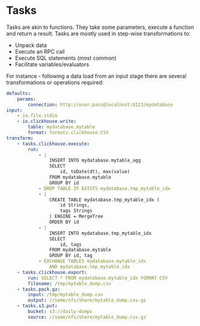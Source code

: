 # Tasks

Tasks are akin to functions. They take some parameters, execute a function 
and return a result. Tasks are mostly used in step-wise transformations to:

- Unpack data
- Execute an RPC call
- Execute SQL statements (most common)
- Facilitate variables/evaluators

For instance - following a data load from an input stage there are several 
transformations or operations required:

```yaml
defaults:
    params:
        connection: http://user:pass@localhost:8123/mydatabase
input:
    - io.file.stdin
    - io.clickhouse.write:
        table: mydatabase.mytable
        format: formats.clickhouse.CSV
transform:
    - tasks.clickhouse.execute:
        run:
            - |
                INSERT INTO mydatabase.mytable_agg 
                SELECT
                    id, toDate(dt), max(value)
                FROM mydatabase.mytable
                GROUP BY id
            - DROP TABLE IF EXISTS mydatabase.tmp_mytable_idx
            - |
                CREATE TABLE mydatabase.tmp_mytable_idx (
                    id Strings,
                    tags Strings
                ) ENGINE = MergeTree
                ORDER BY id
            - |
                INSERT INTO mydatabase.tmp_mytable_idx 
                SELECT
                    id, tags
                FROM mydatabase.mytable
                GROUP BY id, tag
            - EXCHANGE TABLES mydatabase.mytable_idx 
                AND mydatabase.tmp_mytable_idx
    - tasks.clickhouse.export:
        run: SELECT * FROM mydatabase.mytable_idx FORMAT CSV
        filename: /tmp/mytable_dump.csv
    - tasks.pack.gz:
        input: /tmp/mytable_dump.csv
        output: //some/nfs/share/mytable_dump.csv.gz
    - tasks.s3.put:
        bucket: s3://daily-dumps
        source: //some/nfs/share/mytable_dump.csv.gz
```